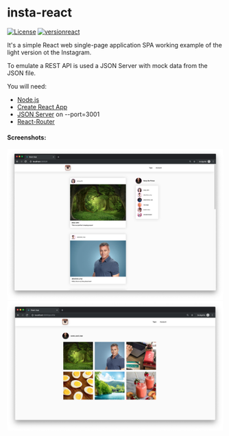 # insta-react

[![License](http://img.shields.io/:license-mit-blue.svg)](https://github.com/lytves/insta-react/blob/master/LICENSE)
[![versionreact](https://img.shields.io/badge/react-16.8.6-brightgreen.svg)](https://reactjs.org/)

It's a simple React web single-page application SPA working example of the light version ot the Instagram.
  
To emulate a REST API is used a JSON Server with mock data from the JSON file. 

You will need:
* [Node.js](https://nodejs.org/en/)
* [Create React App](https://facebook.github.io/create-react-app/docs/getting-started)
* [JSON Server](https://github.com/typicode/json-server) on --port=3001
* [React-Router](https://reacttraining.com/react-router/web/guides/quick-start)

#### Screenshots:

![](images/screenshot.png)
![](images/screenshot2.png)
